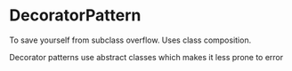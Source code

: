 # DecoratorPattern

To save yourself from subclass overflow.
Uses class composition.

Decorator patterns use abstract classes which makes it less prone to error
